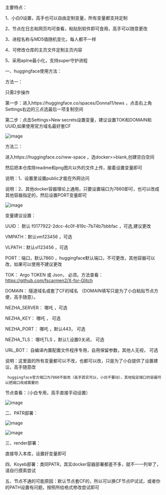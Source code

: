 主要特点：

1、小白0设置，高手也可以自由定制变量，所有变量都支持定制

2、节点在日志和网页均可查看，粘贴到软件即可食用，高手可以随意更改

3、进程名称与MD5值随机变化，每人都不一样

4、可修改仓库的主页文件定制主页内容

5、采用aplne最小化，支持super守护进程

一、huggingface使用方法：

方法一：

只需2步操作

第一步：进入https://huggingface.co/spaces/Donna11/tews ，点击右上角Settings右边的三点选最后一项复制空间

第二步：点击Settings>New secrets设置变量，建议设置TOK和DOMAIN和UUID,如果使用官方域名最好套CF

![image](https://github.com/dsadsadsss/x-docker/blob/main/png/fuzhi.PNG)

方法二：

进入https://huggingface.co/new-space ，选docker>>blank,创建空白空间

然后把本仓库除readme和png图片以外的文件上传，接着设置变量即可

说明：1、设置里设置public才能在外网访问

说明：2、其他docker容器理论上通用，只要设置端口为7860即可，也可以改成其他容器指定的，然后设置PORT变量即可

![image](https://github.com/dsadsadsss/x-docker/blob/main/png/space.png)

变量建议设置：

UUID： 默认 f0177922-2dcc-4c0f-819c-7b74b7bbbfac ，可选,建议更改

VMPATH：默认vm123456 ，可选

VLPATH：默认vl123456 ，可选

PORT：端口，默认7860 ，huggingface默认端口，不可更改，其他容器可以改，如果可以使用不建议更改

TOK： Argo TOKEN 或 Json， 必须。方法查看：https://github.com/fscarmen2/X-for-Glitch

DOMAIN： 隧道域名或套了CF的域名 （DOMAIN填写只是为了小白粘贴节点方便，高手随意）。

NEZHA_SERVER： 哪吒 ，可选

NEZHA_KEY： 哪吒 ， 可选

NEZHA_PORT： 哪吒 ，默认443， 可选

NEZHA_TLS： 哪吒TLS ，默认1,设置0关闭， 可选

URL_BOT： 自编译内置配置文件程序专用，自用保留参数，其他人无视， 可选

说明：这里面的所有变量都可以不改，也都可以改，只是为了小白提供了设置建议，高手随意改

     huggingface官方端口为7860不能改（高手其实可以，小白不要动），其他指定端口的容器可以把端口改成需要的

节点查看：（小白专用，高手直接手动设置）

![image](https://github.com/dsadsadsss/x-docker/blob/main/png/jiedian.png)

二、PATR部署：

![image](https://github.com/dsadsadsss/x-docker/blob/main/png/patr1.PNG)

![image](https://github.com/dsadsadsss/x-docker/blob/main/png/patr2.PNG)

三、render部署：

直接导入本库，设置好变量即可


四、Koyeb部署：类同PATR，其实docker容器部署都差不多，就不一一列举了，请自行摸索尝试

五、节点不通的可能原因：默认节点套CF的，所以可以换CF节点IP试试，或者你的PATH设置有问题，按照所给格式修改尝试即可


